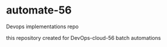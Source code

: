 # automate-56
Devops implementations repo

this repository created for DevOps-cloud-56 batch automations

